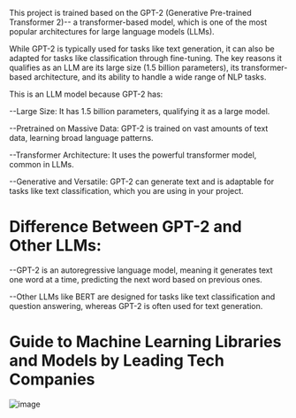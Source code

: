 This project is trained based on the GPT-2 (Generative Pre-trained Transformer 2)-- a transformer-based model, which is one of the most popular architectures for large language models (LLMs).

While GPT-2 is typically used for tasks like text generation, it can also be adapted for tasks like classification through fine-tuning. The key reasons it qualifies as an LLM are its large size (1.5 billion parameters), its transformer-based architecture, and its ability to handle a wide range of NLP tasks.

This is an LLM model because GPT-2 has:

--Large Size: It has 1.5 billion parameters, qualifying it as a large model.

--Pretrained on Massive Data: GPT-2 is trained on vast amounts of text data, learning broad language patterns.

--Transformer Architecture: It uses the powerful transformer model, common in LLMs.

--Generative and Versatile: GPT-2 can generate text and is adaptable for tasks like text classification, which you are using in your project.


# Difference Between GPT-2 and Other LLMs:

--GPT-2 is an autoregressive language model, meaning it generates text one word at a time, predicting the next word based on previous ones.

--Other LLMs like BERT are designed for tasks like text classification and question answering, whereas GPT-2 is often used for text generation.

# Guide to Machine Learning Libraries and Models by Leading Tech Companies


![image](https://github.com/user-attachments/assets/837cb61d-c04c-4e78-9b67-2ed5c3d1022b)





